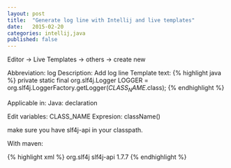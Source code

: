 ```yaml
---
layout: post
title:  "Generate log line with Intellij and live templates"
date:   2015-02-20
categories: intellij,java
published: false
---
```


Editor -> Live Templates -> others -> create new

Abbreviation: log
Description: Add log line
Template text: 
{% highlight java %}
private static final org.slf4j.Logger LOGGER = org.slf4j.LoggerFactory.getLogger($CLASS_NAME$.class);
{% endhighlight %}

Applicable in: Java: declaration

Edit variables: CLASS_NAME Expresion: className()


make sure you have slf4j-api in your classpath.

With maven: 

{% highlight xml %}
<dependency>
 <groupId>org.slf4j</groupId>
 <artifactId>slf4j-api</artifactId>
 <version>1.7.7</version>
</dependency>
{% endhighlight %}

